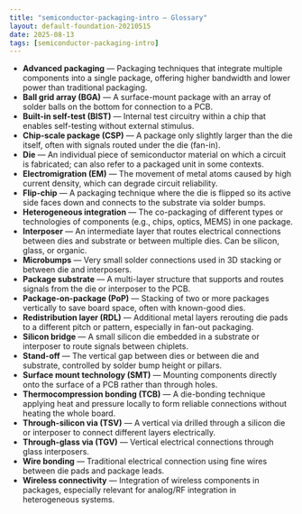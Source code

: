```yaml
---
title: "semiconductor-packaging-intro — Glossary"
layout: default-foundation-20210515
date: 2025-08-13
tags: [semiconductor-packaging-intro]
---
```


- **Advanced packaging** — Packaging techniques that integrate multiple components into a single package, offering higher bandwidth and lower power than traditional packaging.  
- **Ball grid array (BGA)** — A surface-mount package with an array of solder balls on the bottom for connection to a PCB.  
- **Built-in self-test (BIST)** — Internal test circuitry within a chip that enables self-testing without external stimulus.  
- **Chip-scale package (CSP)** — A package only slightly larger than the die itself, often with signals routed under the die (fan-in).  
- **Die** — An individual piece of semiconductor material on which a circuit is fabricated; can also refer to a packaged unit in some contexts.  
- **Electromigration (EM)** — The movement of metal atoms caused by high current density, which can degrade circuit reliability.  
- **Flip-chip** — A packaging technique where the die is flipped so its active side faces down and connects to the substrate via solder bumps.  
- **Heterogeneous integration** — The co-packaging of different types or technologies of components (e.g., chips, optics, MEMS) in one package.  
- **Interposer** — An intermediate layer that routes electrical connections between dies and substrate or between multiple dies. Can be silicon, glass, or organic.  
- **Microbumps** — Very small solder connections used in 3D stacking or between die and interposers.  
- **Package substrate** — A multi-layer structure that supports and routes signals from the die or interposer to the PCB.  
- **Package-on-package (PoP)** — Stacking of two or more packages vertically to save board space, often with known-good dies.  
- **Redistribution layer (RDL)** — Additional metal layers rerouting die pads to a different pitch or pattern, especially in fan-out packaging.  
- **Silicon bridge** — A small silicon die embedded in a substrate or interposer to route signals between chiplets.  
- **Stand-off** — The vertical gap between dies or between die and substrate, controlled by solder bump height or pillars.  
- **Surface mount technology (SMT)** — Mounting components directly onto the surface of a PCB rather than through holes.  
- **Thermocompression bonding (TCB)** — A die-bonding technique applying heat and pressure locally to form reliable connections without heating the whole board.  
- **Through-silicon via (TSV)** — A vertical via drilled through a silicon die or interposer to connect different layers electrically.  
- **Through-glass via (TGV)** — Vertical electrical connections through glass interposers.  
- **Wire bonding** — Traditional electrical connection using fine wires between die pads and package leads.  
- **Wireless connectivity** — Integration of wireless components in packages, especially relevant for analog/RF integration in heterogeneous systems.
